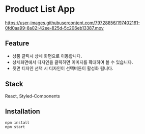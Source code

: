 # Product List App

https://user-images.githubusercontent.com/79728856/197402161-0fd0aa99-8a02-42ee-825d-5c206eb13387.mov

## Feature

- 상품 클릭시 상세 화면으로 이동합니다.
- 상세화면에서 디자인을 클릭하면 이미지를 확대하여 볼 수 있습니다.
- 뒷면 디자인 선택 시 디자인이 선택버튼이 활성화 됩니다.

## Stack

React, Styled-Components<br>

## Installation

```
npm install
npm start
```
